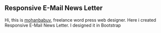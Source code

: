 <h2>Responsive E-Mail News Letter</h2>
<p>
Hi, this is <a href="#">mohanbabuv</a>, freelance word press web designer. Here i created Responsive E-Mail News Letter. I designed it in Bootstrap
</p>
